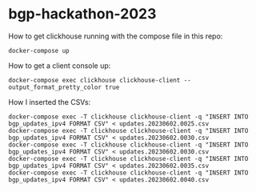 # bgp-hackathon-2023

How to get clickhouse running with the compose file in this repo:

```
docker-compose up
```

How to get a client console up:

```
docker-compose exec clickhouse clickhouse-client --output_format_pretty_color true
```

How I inserted the CSVs:

```
docker-compose exec -T clickhouse clickhouse-client -q "INSERT INTO bgp_updates_ipv4 FORMAT CSV" < updates.20230602.0025.csv
docker-compose exec -T clickhouse clickhouse-client -q "INSERT INTO bgp_updates_ipv4 FORMAT CSV" < updates.20230602.0030.csv
docker-compose exec -T clickhouse clickhouse-client -q "INSERT INTO bgp_updates_ipv4 FORMAT CSV" < updates.20230602.0030.csv
docker-compose exec -T clickhouse clickhouse-client -q "INSERT INTO bgp_updates_ipv4 FORMAT CSV" < updates.20230602.0035.csv
docker-compose exec -T clickhouse clickhouse-client -q "INSERT INTO bgp_updates_ipv4 FORMAT CSV" < updates.20230602.0040.csv
```
